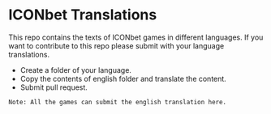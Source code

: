 # ICONbet Translations

This repo contains the texts of ICONbet games in different languages. If you want to contribute to this repo please submit with your language translations.

* Create a folder of your language.
* Copy the contents of english folder and translate the content.
* Submit pull request.

`Note: All the games can submit the english translation here.`
